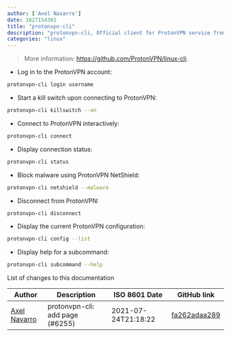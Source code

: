 ```yaml
---
author: ['Axel Navarro']
date: 1627154302
title: "protonvpn-cli"
description: "protonvpn-cli, Official client for ProtonVPN service from the command-line."
categories: "linux"
---
```

> More information: <https://github.com/ProtonVPN/linux-cli>.

- Log in to the ProtonVPN account:

```bash
protonvpn-cli login username
```

- Start a kill switch upon connecting to ProtonVPN:

```bash
protonvpn-cli killswitch --on
```

- Connect to ProtonVPN interactively:

```bash
protonvpn-cli connect
```

- Display connection status:

```bash
protonvpn-cli status
```

- Block malware using ProtonVPN NetShield:

```bash
protonvpn-cli netshield --malware
```

- Disconnect from ProtonVPN:

```bash
protonvpn-cli disconnect
```

- Display the current ProtonVPN configuration:

```bash
protonvpn-cli config --list
```

- Display help for a subcommand:

```bash
protonvpn-cli subcommand --help
```
List of changes to this documentation


Author | Description | ISO 8601 Date | GitHub link
------|-----|-----|-----
[Axel Navarro](mailto:navarroaxel@gmail.com) | protonvpn-cli: add page (#6255) | 2021-07-24T21:18:22 | [fa262adaa289](https://github.com/tldr-pages/tldr/commit/fa262adaa289f72bf9c9968a61da7c30e071530c)

